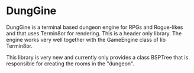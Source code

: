 # DungGine

DungGine is a terminal based dungeon engine for RPGs and Rogue-likes and that uses Termin8or for rendering.
This is a header only library.
The engine works very well together with the GameEngine class of lib Termin8or.

This library is very new and currently only provides a class BSPTree that is responsible for creating the rooms in the "dungeon".
